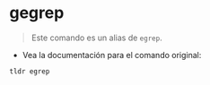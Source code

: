 # gegrep

> Este comando es un alias de `egrep`.

- Vea la documentación para el comando original:

`tldr egrep`
